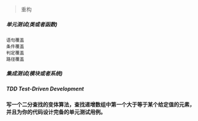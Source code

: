 > 重构

##### 单元测试(类或者函数)

    语句覆盖
    条件覆盖
    判定覆盖
    路径覆盖

##### 集成测试(模块或者系统)

##### TDD Test-Driven Development 


#### 写一个二分查找的变体算法，查找递增数组中第一个大于等于某个给定值的元素，并且为你的代码设计完备的单元测试用例。